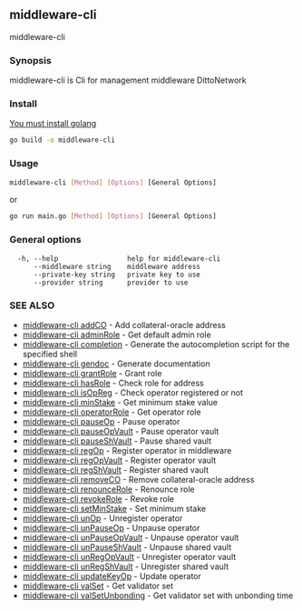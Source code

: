 ## middleware-cli

middleware-cli

### Synopsis

middleware-cli is Cli for management middleware DittoNetwork

### Install 
[You must install golang](https://go.dev/doc/install)
```bash
go build -o middleware-cli

```

### Usage

```bash
middleware-cli [Method] [Options] [General Options]
```

or
```bash
go run main.go [Method] [Options] [General Options]
```

### General options

```
  -h, --help                 help for middleware-cli
      --middleware string    middleware address
      --private-key string   private key to use
      --provider string      provider to use
```

### SEE ALSO

* [middleware-cli addCO](docs/middleware-cli_addCO.md)	 - Add collateral-oracle address
* [middleware-cli adminRole](docs/middleware-cli_adminRole.md)	 - Get default admin role
* [middleware-cli completion](docs/middleware-cli_completion.md)	 - Generate the autocompletion script for the specified shell
* [middleware-cli gendoc](docs/middleware-cli_gendoc.md)	 - Generate documentation
* [middleware-cli grantRole](docs/middleware-cli_grantRole.md)	 - Grant role
* [middleware-cli hasRole](docs/middleware-cli_hasRole.md)	 - Check role for address
* [middleware-cli isOpReg](docs/middleware-cli_isOpReg.md)	 - Check operator registered or not
* [middleware-cli minStake](docs/middleware-cli_minStake.md)	 - Get minimum stake value
* [middleware-cli operatorRole](docs/middleware-cli_operatorRole.md)	 - Get operator role
* [middleware-cli pauseOp](docs/middleware-cli_pauseOp.md)	 - Pause operator
* [middleware-cli pauseOpVault](docs/middleware-cli_pauseOpVault.md)	 - Pause operator vault
* [middleware-cli pauseShVault](docs/middleware-cli_pauseShVault.md)	 - Pause shared vault
* [middleware-cli regOp](docs/middleware-cli_regOp.md)	 - Register operator in middleware
* [middleware-cli regOpVault](docs/middleware-cli_regOpVault.md)	 - Register operator vault
* [middleware-cli regShVault](docs/middleware-cli_regShVault.md)	 - Register shared vault
* [middleware-cli removeCO](docs/middleware-cli_removeCO.md)	 - Remove collateral-oracle address
* [middleware-cli renounceRole](docs/middleware-cli_renounceRole.md)	 - Renounce role
* [middleware-cli revokeRole](docs/middleware-cli_revokeRole.md)	 - Revoke role
* [middleware-cli setMinStake](docs/middleware-cli_setMinStake.md)	 - Set minimum stake
* [middleware-cli unOp](docs/middleware-cli_unOp.md)	 - Unregister operator
* [middleware-cli unPauseOp](docs/middleware-cli_unPauseOp.md)	 - Unpause operator
* [middleware-cli unPauseOpVault](docs/middleware-cli_unPauseOpVault.md)	 - Unpause operator vault
* [middleware-cli unPauseShVault](docs/middleware-cli_unPauseShVault.md)	 - Unpause shared vault
* [middleware-cli unRegOpVault](docs/middleware-cli_unRegOpVault.md)	 - Unregister operator vault
* [middleware-cli unRegShVault](docs/middleware-cli_unRegShVault.md)	 - Unregister shared vault
* [middleware-cli updateKeyOp](docs/middleware-cli_updateKeyOp.md)	 - Update operator
* [middleware-cli valSet](docs/middleware-cli_valSet.md)	 - Get validator set
* [middleware-cli valSetUnbonding](docs/middleware-cli_valSetUnbonding.md)	 - Get validator set with unbonding time
